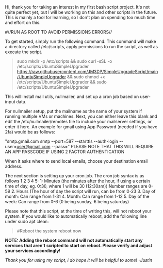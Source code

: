 Hi, thank you for taking an interest in my first bash script project.
It's not quite perfect yet, but I will be working on this and other scripts in the future.
This is mainly a tool for learning, so I don't plan on spending too much time and effort on this.


#//RUN AS ROOT TO AVOID PERMISSIONS ERRORS//

To get started, simply run the following command. This command will make a directory called /etc/scripts, apply permissions to run the script, as well as execute the script.

>sudo mkdir -p /etc/scripts && sudo curl -sSL -o /etc/scripts/UbuntuSimpleUpgrader https://raw.githubusercontent.com/JM3DP/SimpleUpgradeScript/main/UbuntuSimpleUpgrader && sudo chmod +x /etc/scripts/UbuntuSimpleUpgrader && sudo /etc/scripts/UbuntuSimpleUpgrader

This will install mail utils, nullmailer, and set up a cron job based on user-input data.

For nullmailer setup, put the mailname as the name of your system if running multiple VMs or machines.
Next, you can either leave this blank and edit the /etc/nullmailer/remotes file to include your mailserver settings, or enter it here. An example for gmail using App Password (needed if you have 2fa) would be as follows:

"smtp.gmail.com smtp --port=587 --starttls --auth-login --user=<user@gmail.com> --pass=<passcode>"
    PLEASE NOTE THAT THIS WILL REQUIRE AN APP PASSCODE IF USING 2 FACTOR AUTHENTICATION
  
 When it asks where to send local emails, choose your destination email address.
  
  The next section is setting up your cron job. The cron job syntax is as follows 1 2 3 4 5:
            1: Minutes (the minutes after the hour, if using a certain time of day, eg. 0:30, where 1 will be 30 (12:30am)) Number ranges are 0-59
            2. Hours (The hour of day the script will run, can be from 0-23
            3. Day of month: Can range from 1-31
            4. Month: Can range from 1-12
            5. Day of the week: Can range from 0-6 (0 being sunday, 6 being saturday)
  
  
  
Please note that this script, at the time of writing this, will not reboot your system. If you would like to automatically reboot, add the following line under sudo apt clean:
  
 > #Reboot the system
     reboot now
  
  **NOTE: Adding the reboot command will not automatically start any services that aren't scripted to start on reboot. Please verify and adjust your services accordingly!**
  
  *Thank you for using my script, I do hope it will be helpful to some! -Justin*
  

